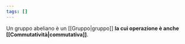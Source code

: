```yaml
---
tags: []
---
```

Un gruppo abeliano è un [[Gruppo|gruppo]] **la cui operazione è anche [[Commutatività|commutativa]]**.
